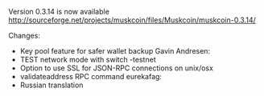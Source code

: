 Version 0.3.14 is now available
http://sourceforge.net/projects/muskcoin/files/Muskcoin/muskcoin-0.3.14/

Changes:
* Key pool feature for safer wallet backup
Gavin Andresen:
* TEST network mode with switch -testnet
* Option to use SSL for JSON-RPC connections on unix/osx
* validateaddress RPC command
eurekafag:
* Russian translation

